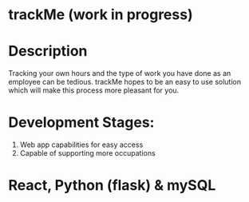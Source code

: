 # trackMe (work in progress)

# Description

Tracking your own hours and the type of work you have done as an employee can be tedious. trackMe hopes to be an easy to use solution which will make this process more pleasant for you. 


# Development Stages:

1. Web app capabilities for easy access
2. Capable of supporting more occupations


# React, Python (flask) & mySQL
